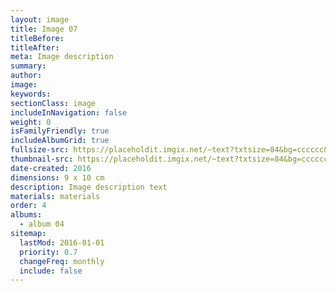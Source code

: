 ```yaml
---
layout: image
title: Image 07
titleBefore:
titleAfter:
meta: Image description
summary:
author:
image:
keywords:
sectionClass: image
includeInNavigation: false
weight: 0
isFamilyFriendly: true
includeAlbumGrid: true
fullsize-src: https://placeholdit.imgix.net/~text?txtsize=84&bg=cccccc&txt=876x1240&w=876&h=1240
thumbnail-src: https://placeholdit.imgix.net/~text?txtsize=84&bg=cccccc&txt=100x100&w=100&h=100
date-created: 2016
dimensions: 9 x 10 cm
description: Image description text
materials: materials
order: 4
albums:
  - album 04
sitemap:
  lastMod: 2016-01-01
  priority: 0.7
  changeFreq: monthly
  include: false
---
```

